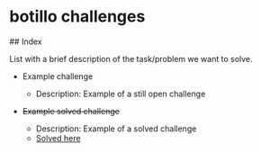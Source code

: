 # botillo challenges

## Index

List with a brief description of the task/problem we want to solve.

* Example challenge

    * Description: Example of a still open challenge

* ~~Example solved challenge~~

    * Description: Example of a solved challenge
    * [Solved here](solutions.md#Solution2)
